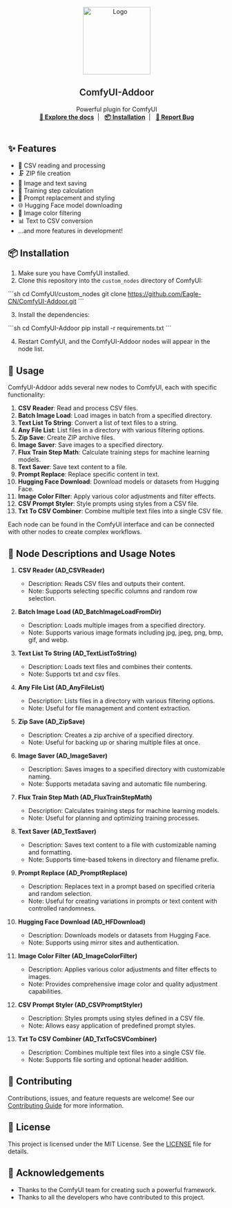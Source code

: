 <p align="center">
  <a href="https://github.com/Eagle-CN/ComfyUI-Addoor" target="blank">
    <img src="https://i.ibb.co/6nJzL9n/1.png" alt="Logo" width="156" height="156">
  </a>
  <h2 align="center" style="font-weight: 600">ComfyUI-Addoor</h2>

  <p align="center">
    Powerful plugin for ComfyUI
    <br />
    <a href="https://github.com/Eagle-CN/ComfyUI-Addoor" target="blank"><strong>📘 Explore the docs</strong></a>&nbsp;&nbsp;|&nbsp;&nbsp;
    <a href="#%EF%B8%8F-installation" target="blank"><strong>📦️ Installation</strong></a>&nbsp;&nbsp;|&nbsp;&nbsp;
    <a href="https://github.com/Eagle-CN/ComfyUI-Addoor/issues" target="blank"><strong>🐛 Report Bug</strong></a>
    <br />
    <br />
  </p>
</p>

## ✨ Features

- 🔄 CSV reading and processing
- 🗜️ ZIP file creation
- 💾 Image and text saving
- 🧮 Training step calculation
- 🔄 Prompt replacement and styling
- 🌐 Hugging Face model downloading
- 🎨 Image color filtering
- 📊 Text to CSV conversion
- ...and more features in development!

## 📦️ Installation

1. Make sure you have ComfyUI installed.
2. Clone this repository into the `custom_nodes` directory of ComfyUI:

\`\`\`sh
cd ComfyUI/custom_nodes
git clone https://github.com/Eagle-CN/ComfyUI-Addoor.git
\`\`\`

3. Install the dependencies:

\`\`\`sh
cd ComfyUI-Addoor
pip install -r requirements.txt
\`\`\`

4. Restart ComfyUI, and the ComfyUI-Addoor nodes will appear in the node list.

## 🚀 Usage

ComfyUI-Addoor adds several new nodes to ComfyUI, each with specific functionality:

1. **CSV Reader**: Read and process CSV files.
2. **Batch Image Load**: Load images in batch from a specified directory.
3. **Text List To String**: Convert a list of text files to a string.
4. **Any File List**: List files in a directory with various filtering options.
5. **Zip Save**: Create ZIP archive files.
6. **Image Saver**: Save images to a specified directory.
7. **Flux Train Step Math**: Calculate training steps for machine learning models.
8. **Text Saver**: Save text content to a file.
9. **Prompt Replace**: Replace specific content in text.
10. **Hugging Face Download**: Download models or datasets from Hugging Face.
11. **Image Color Filter**: Apply various color adjustments and filter effects.
12. **CSV Prompt Styler**: Style prompts using styles from a CSV file.
13. **Txt To CSV Combiner**: Combine multiple text files into a single CSV file.

Each node can be found in the ComfyUI interface and can be connected with other nodes to create complex workflows.

## 📘 Node Descriptions and Usage Notes

1. **CSV Reader (AD_CSVReader)**
   - Description: Reads CSV files and outputs their content.
   - Note: Supports selecting specific columns and random row selection.

2. **Batch Image Load (AD_BatchImageLoadFromDir)**
   - Description: Loads multiple images from a specified directory.
   - Note: Supports various image formats including jpg, jpeg, png, bmp, gif, and webp.

4. **Text List To String (AD_TextListToString)**
   - Description: Loads text files and combines their contents.
   - Note: Supports txt and csv files.

5. **Any File List (AD_AnyFileList)**
   - Description: Lists files in a directory with various filtering options.
   - Note: Useful for file management and content extraction.

6. **Zip Save (AD_ZipSave)**
   - Description: Creates a zip archive of a specified directory.
   - Note: Useful for backing up or sharing multiple files at once.

7. **Image Saver (AD_ImageSaver)**
   - Description: Saves images to a specified directory with customizable naming.
   - Note: Supports metadata saving and automatic file numbering.

8. **Flux Train Step Math (AD_FluxTrainStepMath)**
   - Description: Calculates training steps for machine learning models.
   - Note: Useful for planning and optimizing training processes.

9. **Text Saver (AD_TextSaver)**
   - Description: Saves text content to a file with customizable naming and formatting.
   - Note: Supports time-based tokens in directory and filename prefix.

10. **Prompt Replace (AD_PromptReplace)**
    - Description: Replaces text in a prompt based on specified criteria and random selection.
    - Note: Useful for creating variations in prompts or text content with controlled randomness.

11. **Hugging Face Download (AD_HFDownload)**
    - Description: Downloads models or datasets from Hugging Face.
    - Note: Supports using mirror sites and authentication.

12. **Image Color Filter (AD_ImageColorFilter)**
    - Description: Applies various color adjustments and filter effects to images.
    - Note: Provides comprehensive image color and quality adjustment capabilities.

13. **CSV Prompt Styler (AD_CSVPromptStyler)**
    - Description: Styles prompts using styles defined in a CSV file.
    - Note: Allows easy application of predefined prompt styles.

14. **Txt To CSV Combiner (AD_TxtToCSVCombiner)**
    - Description: Combines multiple text files into a single CSV file.
    - Note: Supports file sorting and optional header addition.

## 🤝 Contributing

Contributions, issues, and feature requests are welcome! See our [Contributing Guide](CONTRIBUTING.md) for more information.

## 📜 License

This project is licensed under the MIT License. See the [LICENSE](LICENSE) file for details.

## 🙏 Acknowledgements

- Thanks to the ComfyUI team for creating such a powerful framework.
- Thanks to all the developers who have contributed to this project.

